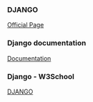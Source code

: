 ### DJANGO

[Official Page](https://www.djangoproject.com/start/)

### Django documentation

[Documentation](https://docs.djangoproject.com/en/5.2/)

### Django - W3School

[DJANGO](https://www.w3schools.com/django/django_install_django.php)
